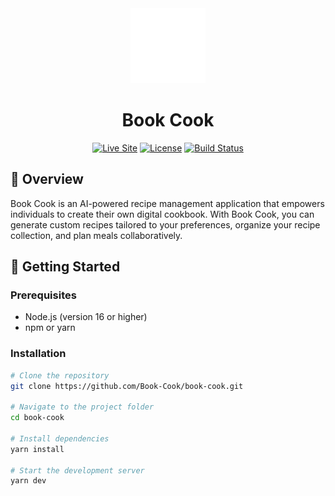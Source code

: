 <div align="center">
  <img src="public/icons/favicon.svg" alt="Book Cook Logo" width="120" />

# Book Cook

[![Live Site](https://img.shields.io/badge/Live-Site-success?style=flat-square&logo=vercel)](https://book-cook.vercel.app)
[![License](https://img.shields.io/github/license/czearing/book-cook?style=flat-square)](LICENSE)
[![Build Status](https://github.com/Book-Cook/book-cook/actions/workflows/build-test-lint.yml/badge.svg)](https://github.com/Book-Cook/book-cook/actions/workflows/build-test-lint.yml)

</div>

## 📖 Overview

Book Cook is an AI-powered recipe management application that empowers individuals to create their own digital cookbook. With Book Cook, you can generate custom recipes tailored to your preferences, organize your recipe collection, and plan meals collaboratively.

## 🚀 Getting Started

### Prerequisites

- Node.js (version 16 or higher)
- npm or yarn

### Installation

```bash
# Clone the repository
git clone https://github.com/Book-Cook/book-cook.git

# Navigate to the project folder
cd book-cook

# Install dependencies
yarn install

# Start the development server
yarn dev
```

